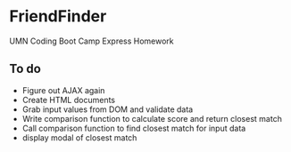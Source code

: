 # FriendFinder
UMN Coding Boot Camp Express Homework

## To do

* Figure out AJAX again
* Create HTML documents
* Grab input values from DOM and validate data
* Write comparison function to calculate score and return closest match
* Call comparison function to find closest match for input data
* display modal of closest match